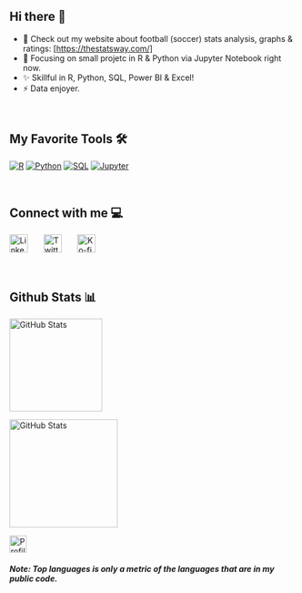 ## Hi there 👋

- 🔭 Check out my website about football (soccer) stats analysis, graphs & ratings: [https://thestatsway.com/]
- 🌱 Focusing on small projetc in R & Python via Jupyter Notebook right now.
- ✨ Skillful in R, Python, SQL, Power BI & Excel!
- ⚡ Data enjoyer.
<br>

## My Favorite Tools 🛠️

<a href="https://github.com/search?q=user%3ADenverCoder1+language%3Ar"><img alt="R" src="https://img.shields.io/badge/R-276DC3.svg?logo=r&logoColor=white"></a>
<a href="https://github.com/search?q=user%3ADenverCoder1+language%3Apython"><img alt="Python" src="https://img.shields.io/badge/Python-14354C.svg?logo=python&logoColor=white"></a>
<a href="https://github.com/search?q=user%3ADenverCoder1+language%3Asql"><img alt="SQL" src="https://custom-icon-badges.demolab.com/badge/SQL-025E8C.svg?logo=database&logoColor=white"></a>
<a href="#"><img alt="Jupyter" src="https://img.shields.io/badge/Jupyter-F37626.svg?logo=Jupyter&logoColor=white"></a>

<br>

## Connect with me 💻 

  </div><!-- Social icons section -->
<p align="left">
  <a href="https://www.linkedin.com/in/nunopnfelix/"><img width="32px" alt="LinkedIn" title="LinkedIn - Nuno Félix" src="https://i.imgur.com/yRpa1dQ.png"/></a>
  &#8287;&#8287;&#8287;&#8287;&#8287;
  <a href="https://x.com/TheStatsWay"><img width="32px" alt="Twitter" title="Twitter - TheStatsWay" src="https://i.imgur.com/AixJgnm.png"/></a>
  &#8287;&#8287;&#8287;&#8287;&#8287;
  <a href="https://thestatsway.com/"><img width="32px" alt="Ko-fi" title="My Website - TheStatsWay" src="https://i.imgur.com/0uVwkoZ.png"/></a>&nbsp;&nbsp;&nbsp;
  &#8287;&#8287;&#8287;&#8287;&#8287;
</p>

<br>

## Github Stats 📊

<p align="left"><img src="https://github-readme-stats.vercel.app/api?username=nunopnfelix&show_icons=true&hide_border=false&title_color=ff652f&icon_color=FFE400&bg_color=09131B&text_color=ffffff&border_color=0c1a25" alt="GitHub Stats" height="163px"/>
<p align="left"><img src="https://github-readme-stats.vercel.app/api/top-langs?username=nunopnfelix&show_icons=true&hide_border=false&title_color=ff652f&icon_color=FFE400&bg_color=09131B&text_color=ffffff&border_color=0c1a25" alt="GitHub Stats" height="190px"/>
<p align="left"><img src="https://komarev.com/ghpvc/?username=nunopnfelix&label=Profile%20views&color=0e75b6&style=flat" alt="Profile Views" height="30px" /> </p>

##### Note: Top languages is only a metric of the languages that are in my public code.



